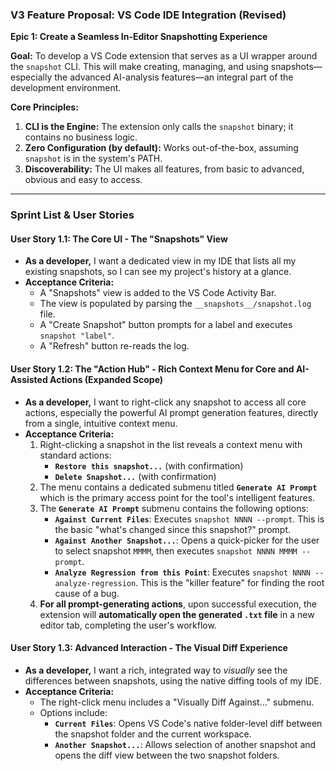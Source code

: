 
### **V3 Feature Proposal: VS Code IDE Integration (Revised)**

**Epic 1: Create a Seamless In-Editor Snapshotting Experience**

**Goal:** To develop a VS Code extension that serves as a UI wrapper around the `snapshot` CLI. This will make creating, managing, and using snapshots—especially the advanced AI-analysis features—an integral part of the development environment.

**Core Principles:**

1.  **CLI is the Engine:** The extension only calls the `snapshot` binary; it contains no business logic.
2.  **Zero Configuration (by default):** Works out-of-the-box, assuming `snapshot` is in the system's PATH.
3.  **Discoverability:** The UI makes all features, from basic to advanced, obvious and easy to access.

---

### **Sprint List & User Stories**

#### **User Story 1.1: The Core UI - The "Snapshots" View**

*   **As a developer,** I want a dedicated view in my IDE that lists all my existing snapshots, so I can see my project's history at a glance.
*   **Acceptance Criteria:**
    *   A "Snapshots" view is added to the VS Code Activity Bar.
    *   The view is populated by parsing the `__snapshots__/snapshot.log` file.
    *   A "Create Snapshot" button prompts for a label and executes `snapshot "label"`.
    *   A "Refresh" button re-reads the log.

#### **User Story 1.2: The "Action Hub" - Rich Context Menu for Core and AI-Assisted Actions** (Expanded Scope)

*   **As a developer,** I want to right-click any snapshot to access all core actions, especially the powerful AI prompt generation features, directly from a single, intuitive context menu.
*   **Acceptance Criteria:**
    1.  Right-clicking a snapshot in the list reveals a context menu with standard actions:
        *   **`Restore this snapshot...`** (with confirmation)
        *   **`Delete Snapshot...`** (with confirmation)
    2.  The menu contains a dedicated submenu titled **`Generate AI Prompt`** which is the primary access point for the tool's intelligent features.
    3.  The **`Generate AI Prompt`** submenu contains the following options:
        *   **`Against Current Files`**: Executes `snapshot NNNN --prompt`. This is the basic "what's changed since this snapshot?" prompt.
        *   **`Against Another Snapshot...`**: Opens a quick-picker for the user to select snapshot `MMMM`, then executes `snapshot NNNN MMMM --prompt`.
        *   **`Analyze Regression from this Point`**: Executes `snapshot NNNN --analyze-regression`. This is the "killer feature" for finding the root cause of a bug.
    4.  **For all prompt-generating actions**, upon successful execution, the extension will **automatically open the generated `.txt` file** in a new editor tab, completing the user's workflow.

#### **User Story 1.3: Advanced Interaction - The Visual Diff Experience**

*   **As a developer,** I want a rich, integrated way to *visually* see the differences between snapshots, using the native diffing tools of my IDE.
*   **Acceptance Criteria:**
    *   The right-click menu includes a "Visually Diff Against..." submenu.
    *   Options include:
        *   **`Current Files`**: Opens VS Code's native folder-level diff between the snapshot folder and the current workspace.
        *   **`Another Snapshot...`**: Allows selection of another snapshot and opens the diff view between the two snapshot folders.

